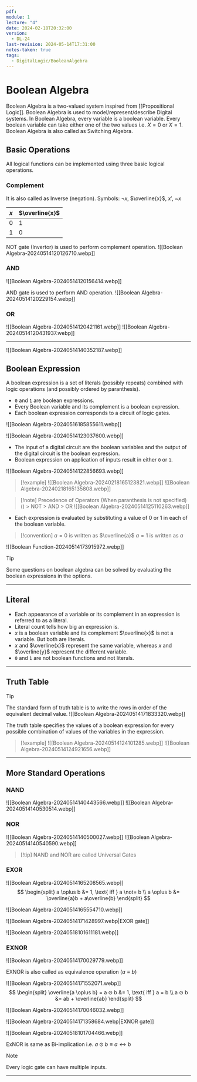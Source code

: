 ```yaml
---
pdf: 
module: 1
lecture: "4"
date: 2024-02-18T20:32:00
version:
  - DL-24
last-revision: 2024-05-14T17:31:00
notes-taken: true
tags:
  - DigitalLogic/BooleanAlgebra
---
```

# Boolean Algebra
Boolean Algebra is a two-valued system inspired from [[Propositional Logic]].
Boolean Algebra is used to model/represent/describe Digital systems.
In Boolean Algebra, every variable is a boolean variable. Every boolean variable can take either one of the two values i.e. $X = 0$ or $X = 1$.
Boolean Algebra is also called as Switching Algebra.

## Basic Operations
All logical functions can be implemented using three basic logical operations.

### Complement
It is also called as Inverse (negation). 
Symbols:  $\neg x$, $\overline{x}$, $x'$, ~$x$ 

| $x$ | $\overline{x}$ |
| --- | -------------- |
| 0   | 1              |
| 1   | 0              |
NOT gate (Invertor) is used to perform complement operation.
![[Boolean Algebra-20240514120126710.webp]]

### AND

![[Boolean Algebra-20240514120156414.webp]]

AND gate is used to perform AND operation.
![[Boolean Algebra-20240514120229154.webp]]

### OR

![[Boolean Algebra-20240514120421161.webp]]
![[Boolean Algebra-20240514120431937.webp]]

---
![[Boolean Algebra-20240514140352187.webp]]

## Boolean Expression
A boolean expression is a set of literals (possibly repeats) combined with logic operations (and possibly ordered by paranthesis).

- `0` and `1` are boolean expressions.
- Every Boolean variable and its complement is a boolean expression.
- Each boolean expression corresponds to a circuit of logic gates. 

![[Boolean Algebra-20240516185855611.webp]]

![[Boolean Algebra-20240514123037600.webp]]

- The input of a digital circuit are the boolean variables and the output of the digital circuit is the boolean expression.
- Boolean expression on application of inputs result in either `0` or `1`.

![[Boolean Algebra-20240514122856693.webp]]

> [!example] 
> ![[Boolean Algebra-20240218165123821.webp]]
> ![[Boolean Algebra-20240218165135808.webp]]

> [!note] Precedence of Operators (When paranthesis is not specified)
> () > NOT > AND > OR
> ![[Boolean Algebra-20240514125110263.webp]]

- Each expression is evaluated by substituting a value of 0 or 1 in each of the boolean variable.

> [!convention] 
> $a = 0$ is written as $\overline{a}$
> $a = 1$ is written as $a$

![[Boolean Function-20240514173915972.webp]]

> [!tip] 
> Some questions on boolean algebra can be solved by evaluating the boolean expressions in the options.

---
## Literal
- Each appearance of a variable or its complement in an expression is referred to as a literal.
- Literal count tells how big an expression is.
- $x$ is a boolean variable and its complement $\overline{x}$ is not a variable. But both are literals.
- $x$ and $\overline{x}$ represent the same variable, whereas $x$ and $\overline{y}$ represent the different variable.
- `0` and `1` are not boolean functions and not literals.

---
## Truth Table

> [!tip] 
> The standard form of truth table is to write the rows in order of the equivalent decimal value.
> ![[Boolean Algebra-20240514171833320.webp]]

The truth table specifies the values of a boolean expression for every possible combination of values of the variables in the expression.

> [!example] 
> ![[Boolean Algebra-20240514124101285.webp]]
> ![[Boolean Algebra-20240514124921656.webp]]

---
## More Standard Operations
### NAND
![[Boolean Algebra-20240514140443566.webp]]
![[Boolean Algebra-20240514140530514.webp]]
### NOR
![[Boolean Algebra-20240514140500027.webp]]
![[Boolean Algebra-20240514140540590.webp]]

> [!tip] NAND and NOR are called Universal Gates

### EXOR
![[Boolean Algebra-20240514165208565.webp]]
$$
\begin{split}
a \oplus b &= 1, \text{ iff } a \not= b \\
a \oplus b &= \overline{a}b + a\overline{b}
\end{split}
$$

![[Boolean Algebra-20240514165554710.webp]]

![[Boolean Algebra-20240514171428997.webp|EXOR gate]]

![[Boolean Algebra-20240518101611181.webp]]
### EXNOR
![[Boolean Algebra-20240514170029779.webp]]

EXNOR is also called as equivalence operation ($a \equiv b$)

![[Boolean Algebra-20240514171552071.webp]]
$$
\begin{split}
\overline{a \oplus b} = a ⊙ b &= 1, \text{ iff } a = b \\
a ⊙ b &= ab + \overline{ab}
\end{split}
$$

![[Boolean Algebra-20240514170046032.webp]]

![[Boolean Algebra-20240514171358684.webp|EXNOR gate]]

![[Boolean Algebra-20240518101704466.webp]]

ExNOR is same as Bi-implication i.e. $a ⊙ b \equiv a \leftrightarrow b$

> [!note] 
> Every logic gate can have multiple inputs.

---

